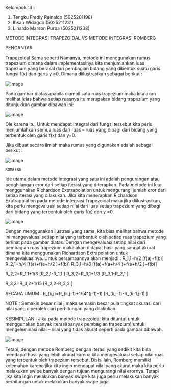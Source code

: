 Kelompok 13 :
1. Tengku Fredly Reinaldo (5025201198)
2. Ihsan Widagdo (5025211231)
3. Lihardo Marson Purba (5025211238)


METODE INTEGRASI TRAPEZOIDAL VS METODE INTEGRASI ROMBERG

PENGANTAR 

Trapezoidal
Sama seperti Namanya, metode ini menggunakan rumus trapezium dimana dalam implementasinya kita menjumlahkan luas trapezium yang berasal dari pembagian bidang yang dibentuk suatu garis fungsi f(x) dan garis y =0. Dimana diilustrasikan sebagai berikut : 

![image](https://user-images.githubusercontent.com/95538168/208995166-a75d10e5-a4e3-4bb1-808c-68f68dacbab5.png)

 
Pada gambar diatas apabila diambil satu ruas trapezium maka kita akan melihat jelas bahwa setiap ruasnya itu merupakan bidang trapezium yang ditunjukkan gambar dibawah ini:  

![image](https://user-images.githubusercontent.com/95538168/208995211-8879084b-1091-4269-9cec-1ea588e02ec1.png)

Ole karena itu, Untuk mendapat integral dari fungsi tersebut kita perlu menjumlahkan semua luas dari ruas – ruas yang dibagi dari bidang yang terbentuk oleh garis f(x) dan y=0.


Jika dibuat secara ilmiah maka rumus yang digunakan adalah sebagai berikut :

![image](https://user-images.githubusercontent.com/95538168/208995273-b6126b5a-7c66-4675-bf72-a82802bfb875.png)

 
	ROMBERG
Ide utama dalam metode integrasi yang satu ini adalah pengurangan atau penghilangan eror dari setiap iterasi yang diterapkan. Pada metode ini kita menggunakan Richardson Exptrapolation untuk mengurangi jumlah eror dari setiap iterasi yang dilakukan. 
Jika kita menerapkan Richardson Exptrapolation pada metode integrasi Trapezoidal maka jika diilustrasikan, kita perlu mengevaluasi setiap nilai dari luas setiap trapezium yang dibagi dari bidang yang terbentuk oleh garis f(x) dan y =0. 

![image](https://user-images.githubusercontent.com/95538168/208995298-b1676c96-5409-4c70-a036-fd1770b10266.png)

 
Dengan menggunakan ilustrasi yang sama, kita bisa melihat bahwa metode ini mengevaluasi setiap nilai yang terbentuk oleh setiap ruas trapezium yang terlihat pada gambar diatas. Dengan mengevaluasi setiap nilai dari pembagian ruas trapezium maka akan didapat hasil yang sangat akurat dimana kita menggunakan Richardson Extrapolation untuk mengevaluasinya.
Untuk persamaannya akan menjadi :
R_1,1=h/2 [f(a)+f(b)]
R_2,1=h/4 [f(a)+f(a+h/2  )+f(b)]
R_3,1=h/8 [f(a)+f(a+h/4  )+f(a+h/2  )+f(b)]

R_2,2=R_1,1+1/3 [R_2,1-R_1,1 ]
R_3,2=R_3,1+1/3 [R_3,1-R_2,1 ]


R_3,3=R_3,2+1/15 [R_3,2-R_2,2 ]


SECARA UMUM :
R_(k,j)=R_(k,j-1)+1/(4^(j-1)-1) [R_(k,j-1)-R_(k-1,j-1) ]

NOTE : 
Semakin besar nilai j maka semakin besar pula tingkat akurasi dari nilai yang diperoleh dari perhitungan yang dilakukan.

KESIMPULAN : 
Jika pada metode trapezoidal kita dituntut untuk menggunakan banyak iterasi(banyak pembagian trapezium) untuk mengeleminasi nilai – nilai yang tidak akurat seperti pada gambar dibawah.

![image](https://user-images.githubusercontent.com/95538168/208995378-b3ffe3ad-59dc-44bb-8e44-6fa6d927a784.png)

 
Tetapi, dengan metode Romberg dengan iterasi yang sedikit kita bisa mendapat hasil yang lebih akurat karena kita mengevaluasi setiap nilai ruas yang terbentuk oleh trapezium tersebut. Disisi lain, Romberg memiliki kelemahan karena jika kita ingin mendapat nilai yang akurat maka kita perlu melakukan swipe banyak dengan tujuan mengurangi nilai erornya. Tetapi jika kita ingin melakukan banyak swipe kita juga perlu melakukan banyak perhitungan untuk melakukan banyak swipe juga.

